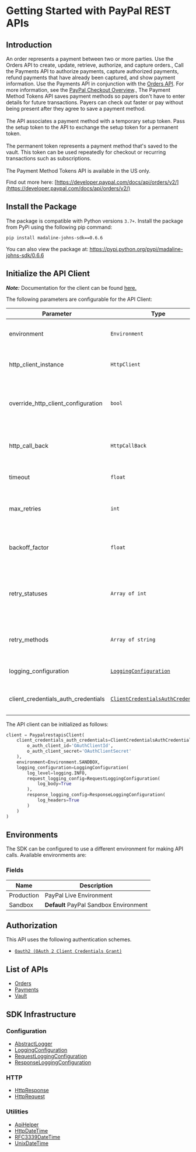 
# Getting Started with PayPal REST APIs

## Introduction

An order represents a payment between two or more parties. Use the Orders API to create, update, retrieve, authorize, and capture orders., Call the Payments API to authorize payments, capture authorized payments, refund payments that have already been captured, and show payment information. Use the Payments API in conjunction with the <a href="/docs/api/orders/v2/">Orders API</a>. For more information, see the <a href="/docs/checkout/">PayPal Checkout Overview</a>., The Payment Method Tokens API saves payment methods so payers don't have to enter details for future transactions. Payers can check out faster or pay without being present after they agree to save a payment method.<br><br>The API associates a payment method with a temporary setup token. Pass the setup token to the API to exchange the setup token for a permanent token.<br><br>The permanent token represents a payment method that's saved to the vault. This token can be used repeatedly for checkout or recurring transactions such as subscriptions.<br><br>The Payment Method Tokens API is available in the US only.

Find out more here: [https://developer.paypal.com/docs/api/orders/v2/](https://developer.paypal.com/docs/api/orders/v2/)

## Install the Package

The package is compatible with Python versions `3.7+`.
Install the package from PyPi using the following pip command:

```bash
pip install madaline-johns-sdk==0.6.6
```

You can also view the package at:
https://pypi.python.org/pypi/madaline-johns-sdk/0.6.6

## Initialize the API Client

**_Note:_** Documentation for the client can be found [here.](https://www.github.com/ZahraN444/madaline-johns-python-sdk/tree/0.6.6/doc/client.md)

The following parameters are configurable for the API Client:

| Parameter | Type | Description |
|  --- | --- | --- |
| environment | `Environment` | The API environment. <br> **Default: `Environment.SANDBOX`** |
| http_client_instance | `HttpClient` | The Http Client passed from the sdk user for making requests |
| override_http_client_configuration | `bool` | The value which determines to override properties of the passed Http Client from the sdk user |
| http_call_back | `HttpCallBack` | The callback value that is invoked before and after an HTTP call is made to an endpoint |
| timeout | `float` | The value to use for connection timeout. <br> **Default: 60** |
| max_retries | `int` | The number of times to retry an endpoint call if it fails. <br> **Default: 0** |
| backoff_factor | `float` | A backoff factor to apply between attempts after the second try. <br> **Default: 2** |
| retry_statuses | `Array of int` | The http statuses on which retry is to be done. <br> **Default: [408, 413, 429, 500, 502, 503, 504, 521, 522, 524]** |
| retry_methods | `Array of string` | The http methods on which retry is to be done. <br> **Default: ['GET', 'PUT']** |
| logging_configuration | [`LoggingConfiguration`](https://www.github.com/ZahraN444/madaline-johns-python-sdk/tree/0.6.6/doc/logging-configuration.md) | The SDK logging configuration for API calls |
| client_credentials_auth_credentials | [`ClientCredentialsAuthCredentials`](https://www.github.com/ZahraN444/madaline-johns-python-sdk/tree/0.6.6/doc/auth/oauth-2-client-credentials-grant.md) | The credential object for OAuth 2 Client Credentials Grant |

The API client can be initialized as follows:

```python
client = PaypalrestapisClient(
    client_credentials_auth_credentials=ClientCredentialsAuthCredentials(
        o_auth_client_id='OAuthClientId',
        o_auth_client_secret='OAuthClientSecret'
    ),
    environment=Environment.SANDBOX,
    logging_configuration=LoggingConfiguration(
        log_level=logging.INFO,
        request_logging_config=RequestLoggingConfiguration(
            log_body=True
        ),
        response_logging_config=ResponseLoggingConfiguration(
            log_headers=True
        )
    )
)
```

## Environments

The SDK can be configured to use a different environment for making API calls. Available environments are:

### Fields

| Name | Description |
|  --- | --- |
| Production | PayPal Live Environment |
| Sandbox | **Default** PayPal Sandbox Environment |

## Authorization

This API uses the following authentication schemes.

* [`Oauth2 (OAuth 2 Client Credentials Grant)`](https://www.github.com/ZahraN444/madaline-johns-python-sdk/tree/0.6.6/doc/auth/oauth-2-client-credentials-grant.md)

## List of APIs

* [Orders](https://www.github.com/ZahraN444/madaline-johns-python-sdk/tree/0.6.6/doc/controllers/orders.md)
* [Payments](https://www.github.com/ZahraN444/madaline-johns-python-sdk/tree/0.6.6/doc/controllers/payments.md)
* [Vault](https://www.github.com/ZahraN444/madaline-johns-python-sdk/tree/0.6.6/doc/controllers/vault.md)

## SDK Infrastructure

### Configuration

* [AbstractLogger](https://www.github.com/ZahraN444/madaline-johns-python-sdk/tree/0.6.6/doc/abstract-logger.md)
* [LoggingConfiguration](https://www.github.com/ZahraN444/madaline-johns-python-sdk/tree/0.6.6/doc/logging-configuration.md)
* [RequestLoggingConfiguration](https://www.github.com/ZahraN444/madaline-johns-python-sdk/tree/0.6.6/doc/request-logging-configuration.md)
* [ResponseLoggingConfiguration](https://www.github.com/ZahraN444/madaline-johns-python-sdk/tree/0.6.6/doc/response-logging-configuration.md)

### HTTP

* [HttpResponse](https://www.github.com/ZahraN444/madaline-johns-python-sdk/tree/0.6.6/doc/http-response.md)
* [HttpRequest](https://www.github.com/ZahraN444/madaline-johns-python-sdk/tree/0.6.6/doc/http-request.md)

### Utilities

* [ApiHelper](https://www.github.com/ZahraN444/madaline-johns-python-sdk/tree/0.6.6/doc/api-helper.md)
* [HttpDateTime](https://www.github.com/ZahraN444/madaline-johns-python-sdk/tree/0.6.6/doc/http-date-time.md)
* [RFC3339DateTime](https://www.github.com/ZahraN444/madaline-johns-python-sdk/tree/0.6.6/doc/rfc3339-date-time.md)
* [UnixDateTime](https://www.github.com/ZahraN444/madaline-johns-python-sdk/tree/0.6.6/doc/unix-date-time.md)

